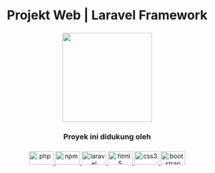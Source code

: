 <h1 align="center">Projekt Web | Laravel Framework</h1>

###

<div align="center">
  <a href="https://laravel.com/">
    <img height="200" src="https://raw.githubusercontent.com/laravel/art/master/logo-lockup/5%20SVG/2%20CMYK/1%20Full%20Color/laravel-logolockup-cmyk-red.svg"/>
  </a>
</div>

###

<h3 align="center">Proyek ini didukung oleh</h3>

###

<div align="center">
  <a href="https://www.php.net/">
    <img src="https://cdn.jsdelivr.net/gh/devicons/devicon/icons/php/php-plain.svg" height="30" width="55" alt="php"  />
  </a>
  <a href="https://www.npmjs.com/">
    <img src="https://cdn.jsdelivr.net/gh/devicons/devicon/icons/npm/npm-original-wordmark.svg" height="30" width="55" alt="npm"  />
  </a>
  <a href="https://laravel.com/">
    <img src="https://cdn.jsdelivr.net/gh/devicons/devicon/icons/laravel/laravel-plain.svg" height="30" width="55" alt="laravel"  />
  </a>
  <a href="https://www.w3.org/html/">
    <img src="https://cdn.jsdelivr.net/gh/devicons/devicon/icons/html5/html5-original.svg" height="30" width="55" alt="html5"  />
  </a>
  <a href="https://www.w3.org/Style/CSS/Overview.en.html">
    <img src="https://cdn.jsdelivr.net/gh/devicons/devicon/icons/css3/css3-original.svg" height="30" width="55" alt="css3"  />
  
  <a href="https://getbootstrap.com/">
    <img src="https://cdn.jsdelivr.net/gh/devicons/devicon/icons/bootstrap/bootstrap-original.svg" height="30" width="55" alt="bootstrap"  />
  </a>
</div>

###
